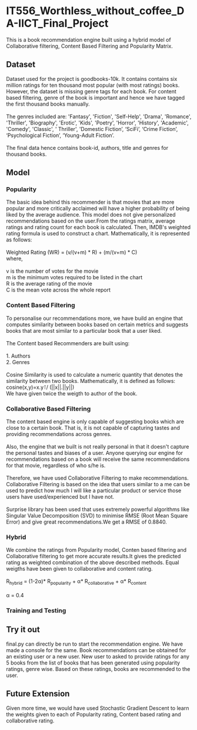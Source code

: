 # IT556_Worthless_without_coffee_DA-IICT_Final_Project
This is a book recommendation engine built using a hybrid model of Collaborative filtering, Content Based Filtering and Popularity Matrix.

## Dataset
Dataset used for the project is goodbooks-10k. It contains contains six million ratings for ten thousand most popular (with most ratings) books. However, the dataset is missing genre tags for each book. For content based filtering, genre of the book is important and hence we have tagged the first thousand books manually. <br/><br /> The genres included are: 'Fantasy', 'Fiction', 'Self-Help', 'Drama', 'Romance', 'Thriller', 'Biography', 'Erotic', 'Kids', 'Poetry', 'Horror', 'History', 'Academic', 'Comedy', 'Classic', ' Thriller', 'Domestic Fiction’, ‘SciFi’, ‘Crime Fiction’, ‘Psychological Fiction’, ‘Young-Adult Fiction’. <br /><br /> The final data hence contains book-id, authors, title and genres for thousand books.<br />

## Model

### Popularity
The basic idea behind this recommender is that movies that are more popular and more critically acclaimed will have a higher probability of being liked by the average audience. This model does not give personalized recommendations based on the user.From the ratings matrix, average ratings and rating count for each book is calculated. Then, IMDB's weighted rating formula is used to construct a chart. Mathematically, it is represented as follows:<br /><br />Weighted Rating (WR) =  (v/(v+m) * R) + (m/(v+m) * C)<br />where,<br /><br />v is the number of votes for the movie<br />m is the minimum votes required to be listed in the chart<br />R is the average rating of the movie<br />C is the mean vote across the whole report<br />

### Content Based Filtering 
To personalise our recommendations more, we have build an engine that computes similarity between books based on certain metrics and suggests books that are most similar to a particular book that a user liked. <br /><br />The Content based Recommenders are built using:<br /><br />1. Authors <br />2. Genres<br /><br />Cosine Similarity is used to calculate a numeric quantity that denotes the similarity between two books. Mathematically, it is defined as follows:<br />cosine(x,y)=x.y⊺/ (||x||.||y||)<br />We have given twice the weigth to author of the book. <br />

### Collaborative Based Filtering
The content based engine is only capable of suggesting books which are close to a certain book. That is, it is not capable of capturing tastes and providing recommendations across genres.<br /><br />Also, the engine that we built is not really personal in that it doesn't capture the personal tastes and biases of a user. Anyone querying our engine for recommendations based on a book will receive the same recommendations for that movie, regardless of who s/he is.<br /><br />Therefore, we have used Collaborative Filtering to make recommendations. Collaborative Filtering is based on the idea that users similar to a me can be used to predict how much I will like a particular product or service those users have used/experienced but I have not.<br /><br />Surprise library has been used that uses extremely powerful algorithms like Singular Value Decomposition (SVD) to minimise RMSE (Root Mean Square Error) and give great recommendations.We get a RMSE of 0.8840.

### Hybrid

We combine the ratings from Popularity model, Conten based filtering and Collaborative filtering to get more accurate results.It gives the predicted rating as weighted combination of the above described methods. Equal weigths have been given to collaborative and content rating.<br /><br /> R<sub>hybrid</sub> = (1-2α)* R<sub>popularity</sub> + α* R<sub>collaborative</sub>  + α* R<sub>content</sub> <br /><br /> α = 0.4

### Training and Testing

## Try it out
final.py can directly be run to start the recommendation engine. We have made a console for the same. Book recommendations can be obtained for an existing user or a new user. New user to asked to provide ratings for any 5 books from the list of books that has been generated using popularity ratings, genre wise. Based on these ratings, books are recommended to the user. 

## Future Extension
Given more time, we would have used Stochastic Gradient Descent to learn the weights given to each of Popularity rating, Content based rating and collaborative rating. 
